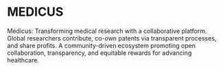 # MEDICUS
Medicus: Transforming medical research with a collaborative platform. Global researchers contribute, co-own patents via transparent processes, and share profits. A community-driven ecosystem promoting open collaboration, transparency, and equitable rewards for advancing healthcare. 
